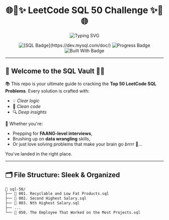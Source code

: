 <h1 align="center">
  🌐💾✨ LeetCode SQL 50 Challenge ✨💾🌐  
</h1>

<p align="center">
  <img src="https://readme-typing-svg.herokuapp.com?font=Fira+Code&size=26&pause=1000&color=36BCF7&center=true&vCenter=true&width=700&lines=🚀+Mastering+SQL+1+Query+at+a+Time!;👨‍💻+50+Top+LeetCode+Problems+Solved!;💡+Clean+Code+%7C+Sharp+Logic+%7C+Big+Brain+Energy!" alt="Typing SVG" />
</p>

<p align="center">
  <img src="https://img.shields.io/badge/SQL-LeetCode-blue?style=for-the-badge&logo=postgresql" alt="[SQL Badge](https://dev.mysql.com/doc/)" />
  <img src="https://img.shields.io/badge/Problems%20Solved-50%2F50-success?style=for-the-badge&logo=leetcode" alt="Progress Badge" />
  <img src="https://img.shields.io/badge/Built%20With-%F0%9F%92%BB%20%26%20%E2%9C%A8-purple?style=for-the-badge" alt="Built With Badge" />
</p>

---

## 🌟 Welcome to the SQL Vault 🧠🔐

📚 This repo is your ultimate guide to cracking the **Top 50 LeetCode SQL Problems**. Every solution is crafted with:
- 💡 *Clear logic*
- 🧼 *Clean code*
- 🔍 *Deep insights*

🧪 Whether you're:
- Prepping for **FAANG-level interviews**,
- Brushing up on **data wrangling** skills,
- Or just love solving problems that make your brain go *brrrr* 🧊...

You've landed in the right place.

---

## 🗂️ File Structure: Sleek & Organized

```bash
📁 sql-50/
├── 📝 001. Recyclable and Low Fat Products.sql
├── 📝 002. Second Highest Salary.sql
├── 📝 003. Nth Highest Salary.sql
├── ...
└── 📝 050. The Employee That Worked on the Most Projects.sql
